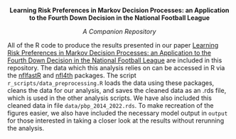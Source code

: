 **<p align="center">  Learning Risk Preferences in Markov Decision Processes: an Application to the Fourth Down Decision in the National Football League</p>**

*<p align="center"> A Companion Repository </p>*

All of the R code to produce the results presented in our paper [Learning Risk Preferences in Markov Decision Processes: an Application to the Fourth Down Decision in the National Football League](https://arxiv.org/abs/2309.00756) are included in this repository.  The data which this analysis relies on can be accessed in R via the [nflfastR](https://www.nflfastr.com/) and [nfl4th](https://www.nfl4th.com/index.html) packages.  The script `r_scripts/data_preprocessing.R` loads the data using these packages, cleans the data for our analysis, and saves the cleaned data as an .rds file, which is used in the other analysis scripts.  We have also included this cleaned data in file `data/pbp_2014_2022.rds`.  To make recreation of the figures easier, we also have included the necessary model output in `output` for those interested in taking a closer look at the results without rerunning the analysis.  

